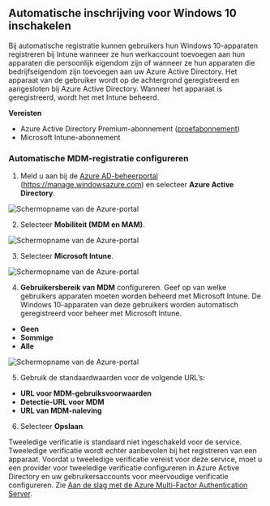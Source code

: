 ## <a name="enable-windows-10-automatic-enrollment"></a>Automatische inschrijving voor Windows 10 inschakelen

Bij automatische registratie kunnen gebruikers hun Windows 10-apparaten registreren bij Intune wanneer ze hun werkaccount toevoegen aan hun apparaten die persoonlijk eigendom zijn of wanneer ze hun apparaten die bedrijfseigendom zijn toevoegen aan uw Azure Active Directory. Het apparaat van de gebruiker wordt op de achtergrond geregistreerd en aangesloten bij Azure Active Directory. Wanneer het apparaat is geregistreerd, wordt het met Intune beheerd.

**Vereisten**
- Azure Active Directory Premium-abonnement ([proefabonnement](http://go.microsoft.com/fwlink/?LinkID=816845))
- Microsoft Intune-abonnement


### <a name="configure-automatic-mdm-enrollment"></a>Automatische MDM-registratie configureren

1. Meld u aan bij de [Azure AD-beheerportal](https://portal.azure.com) (https://manage.windowsazure.com) en selecteer **Azure Active Directory**.

  ![Schermopname van de Azure-portal](../media/auto-enroll-azure-main.png)

2. Selecteer **Mobiliteit (MDM en MAM)**.

  ![Schermopname van de Azure-portal](../media/auto-enroll-mdm.png)

3. Selecteer **Microsoft Intune**.

  ![Schermopname van de Azure-portal](../media/auto-enroll-intune.png)

4. **Gebruikersbereik van MDM** configureren. Geef op van welke gebruikers apparaten moeten worden beheerd met Microsoft Intune. De Windows 10-apparaten van deze gebruikers worden automatisch geregistreerd voor beheer met Microsoft Intune.

  - **Geen**
  - **Sommige**
  - **Alle**

 ![Schermopname van de Azure-portal](../media/auto-enroll-scope.png)

5. Gebruik de standaardwaarden voor de volgende URL’s:
  - **URL voor MDM-gebruiksvoorwaarden**
  - **Detectie-URL voor MDM**
  - **URL van MDM-naleving**

6. Selecteer **Opslaan**.

Tweeledige verificatie is standaard niet ingeschakeld voor de service. Tweeledige verificatie wordt echter aanbevolen bij het registreren van een apparaat. Voordat u tweeledige verificatie vereist voor deze service, moet u een provider voor tweeledige verificatie configureren in Azure Active Directory en uw gebruikersaccounts voor meervoudige verificatie configureren. Zie [Aan de slag met de Azure Multi-Factor Authentication Server](https://docs.microsoft.com/azure/multi-factor-authentication/multi-factor-authentication-get-started-cloud).
